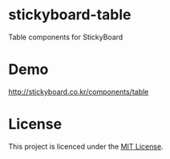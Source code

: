 # stickyboard-table
Table components for StickyBoard

# Demo
http://stickyboard.co.kr/components/table

# License
This project is licenced under the [MIT License](http://opensource.org/licenses/mit-license.html).
